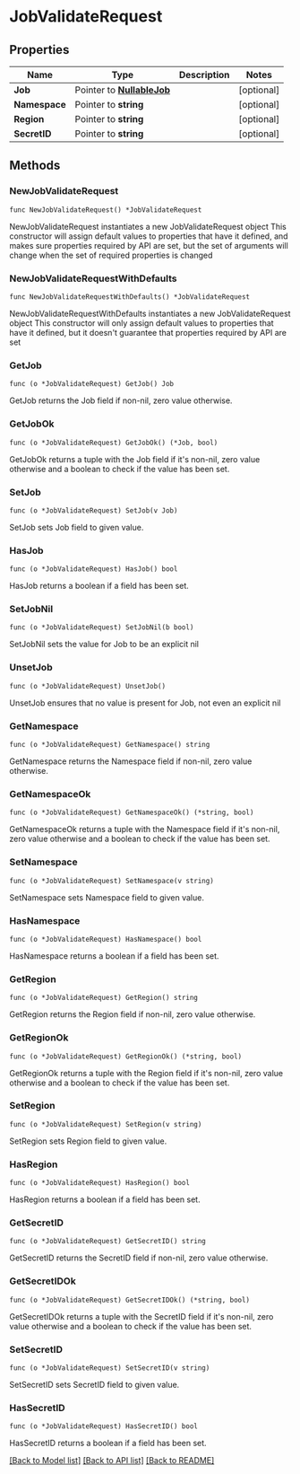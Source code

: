 # JobValidateRequest

## Properties

Name | Type | Description | Notes
------------ | ------------- | ------------- | -------------
**Job** | Pointer to [**NullableJob**](Job.md) |  | [optional] 
**Namespace** | Pointer to **string** |  | [optional] 
**Region** | Pointer to **string** |  | [optional] 
**SecretID** | Pointer to **string** |  | [optional] 

## Methods

### NewJobValidateRequest

`func NewJobValidateRequest() *JobValidateRequest`

NewJobValidateRequest instantiates a new JobValidateRequest object
This constructor will assign default values to properties that have it defined,
and makes sure properties required by API are set, but the set of arguments
will change when the set of required properties is changed

### NewJobValidateRequestWithDefaults

`func NewJobValidateRequestWithDefaults() *JobValidateRequest`

NewJobValidateRequestWithDefaults instantiates a new JobValidateRequest object
This constructor will only assign default values to properties that have it defined,
but it doesn't guarantee that properties required by API are set

### GetJob

`func (o *JobValidateRequest) GetJob() Job`

GetJob returns the Job field if non-nil, zero value otherwise.

### GetJobOk

`func (o *JobValidateRequest) GetJobOk() (*Job, bool)`

GetJobOk returns a tuple with the Job field if it's non-nil, zero value otherwise
and a boolean to check if the value has been set.

### SetJob

`func (o *JobValidateRequest) SetJob(v Job)`

SetJob sets Job field to given value.

### HasJob

`func (o *JobValidateRequest) HasJob() bool`

HasJob returns a boolean if a field has been set.

### SetJobNil

`func (o *JobValidateRequest) SetJobNil(b bool)`

 SetJobNil sets the value for Job to be an explicit nil

### UnsetJob
`func (o *JobValidateRequest) UnsetJob()`

UnsetJob ensures that no value is present for Job, not even an explicit nil
### GetNamespace

`func (o *JobValidateRequest) GetNamespace() string`

GetNamespace returns the Namespace field if non-nil, zero value otherwise.

### GetNamespaceOk

`func (o *JobValidateRequest) GetNamespaceOk() (*string, bool)`

GetNamespaceOk returns a tuple with the Namespace field if it's non-nil, zero value otherwise
and a boolean to check if the value has been set.

### SetNamespace

`func (o *JobValidateRequest) SetNamespace(v string)`

SetNamespace sets Namespace field to given value.

### HasNamespace

`func (o *JobValidateRequest) HasNamespace() bool`

HasNamespace returns a boolean if a field has been set.

### GetRegion

`func (o *JobValidateRequest) GetRegion() string`

GetRegion returns the Region field if non-nil, zero value otherwise.

### GetRegionOk

`func (o *JobValidateRequest) GetRegionOk() (*string, bool)`

GetRegionOk returns a tuple with the Region field if it's non-nil, zero value otherwise
and a boolean to check if the value has been set.

### SetRegion

`func (o *JobValidateRequest) SetRegion(v string)`

SetRegion sets Region field to given value.

### HasRegion

`func (o *JobValidateRequest) HasRegion() bool`

HasRegion returns a boolean if a field has been set.

### GetSecretID

`func (o *JobValidateRequest) GetSecretID() string`

GetSecretID returns the SecretID field if non-nil, zero value otherwise.

### GetSecretIDOk

`func (o *JobValidateRequest) GetSecretIDOk() (*string, bool)`

GetSecretIDOk returns a tuple with the SecretID field if it's non-nil, zero value otherwise
and a boolean to check if the value has been set.

### SetSecretID

`func (o *JobValidateRequest) SetSecretID(v string)`

SetSecretID sets SecretID field to given value.

### HasSecretID

`func (o *JobValidateRequest) HasSecretID() bool`

HasSecretID returns a boolean if a field has been set.


[[Back to Model list]](../README.md#documentation-for-models) [[Back to API list]](../README.md#documentation-for-api-endpoints) [[Back to README]](../README.md)


